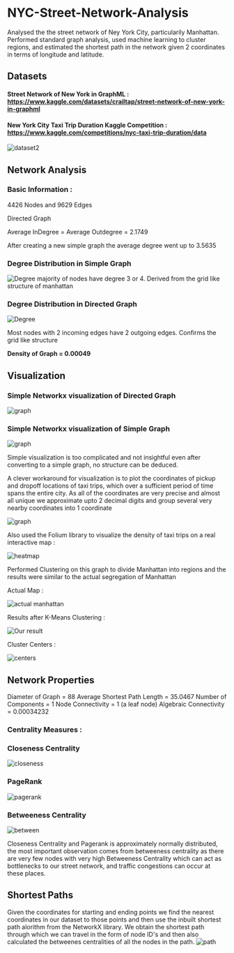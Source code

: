 # NYC-Street-Network-Analysis
Analysed the the street network of Ney York City, particularily Manhattan. Performed standard graph analysis, used machine learning to cluster regions, and estimated the shortest path in the network given 2 coordinates in terms of longitude and latitude.

## Datasets 
#### Street Network of New York in GraphML : https://www.kaggle.com/datasets/crailtap/street-network-of-new-york-in-graphml
#### New York City Taxi Trip Duration Kaggle Competition : https://www.kaggle.com/competitions/nyc-taxi-trip-duration/data

![dataset2](graph-static/data.png)
## Network Analysis
### Basic Information :
4426 Nodes and 9629 Edges

Directed Graph

Average InDegree = Average Outdegree = 2.1749

After creating a new simple graph the average degree went up to 3.5635

### Degree Distribution in Simple Graph
![Degree](graph-static/degree.png)
majority of nodes have degree 3 or 4. Derived from the grid like structure of manhattan

### Degree Distribution in Directed Graph
![Degree](graph-static/degree2.png)

Most nodes with 2 incoming edges have 2 outgoing edges. Confirms the grid like structure

**Density of Graph = 0.00049** 
## Visualization
### Simple Networkx visualization of Directed Graph
![graph](graph-static/dense.png)
### Simple Networkx visualization of Simple Graph
![graph](graph-static/simple.png)

Simple visualization is too complicated and not insightful even after converting to a simple graph, no structure can be deduced.

A clever workaround for visualization is to plot the coordinates of pickup and dropoff locations of taxi trips, which over a sufficient period of time spans the entire city. As all of the coordinates are very precise and almost all unique we approximate upto 2 decimal digits and group several very nearby coordinates into 1 coordinate

![graph](graph-static/corrected.png)

Also used the Folium library to visualize the density of taxi trips on a real interactive map :

![heatmap](graph-static/map.png)

Performed Clustering on this graph to divide Manhattan into regions and the results were similar to the actual segregation of Manhattan

Actual Map : 

![actual manhattan](graph-static/manhattan.png)

Results after K-Means Clustering :

![Our result](graph-static/clusters.png)

Cluster Centers :

![centers](graph-static/centers.png)

## Network Properties

Diameter of Graph = 88
Average Shortest Path Length = 35.0467
Number of Components = 1
Node Connectivity = 1 (a leaf node)
Algebraic Connectivity = 0.00034232

### Centrality Measures :
### Closeness Centrality
![closeness](graph-static/closeness.png)
### PageRank
![pagerank](graph-static/pagerank.png)
### Betweeness Centrality
![between](graph-static/between.png)

Closeness Centrality and Pagerank is approximately normally distributed, the most important observation comes from betweeness centrality as there are very few nodes with very high Betweeness Centrality which can act as bottlenecks to our street network, and traffic congestions can occur at these places.

## Shortest Paths
Given the coordinates for starting and ending points we find the nearest coordinates in our dataset to those points and then use the inbuilt shortest path alorithm from the NetworkX library. We obtain the shortest path through which we can travel in the form of node ID's and then also calculated the betweenes  centralities of all the nodes in the path.
![path](graph-static/path.png)
